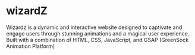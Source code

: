 # wizardZ
Wizardz is a dynamic and interactive website designed to captivate and engage users through stunning animations and a magical user experience. Built with a combination of HTML, CSS, JavaScript, and GSAP (GreenSock Animation Platform)
